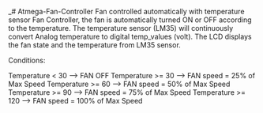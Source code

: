 _# Atmega-Fan-Controller
 Fan controlled automatically with temperature sensor
 Fan Controller, the fan is automatically turned ON or OFF according to the temperature.
	The temperature sensor (LM35) will continuously convert Analog temperature to digital temp_values (volt).
	The LCD displays the fan state and the temperature from LM35 sensor.
 
 Conditions:
 
Temperature <  30   -->  FAN OFF
Temperature >= 30   -->  FAN speed = 25%  of Max Speed
Temperature >= 60   -->  FAN speed = 50%  of Max Speed
Temperature >= 90   -->  FAN speed = 75%  of Max Speed
Temperature >= 120  -->  FAN speed = 100% of Max Speed
		 
